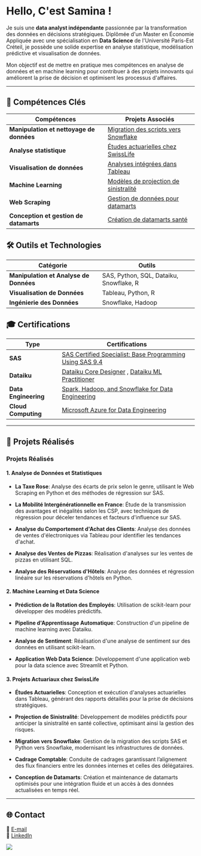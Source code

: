 # Hello, C'est Samina !

Je suis une **data analyst indépendante** passionnée par la transformation des données en décisions stratégiques. Diplômée d'un Master en Économie Appliquée avec une spécialisation en **Data Science** de l'Université Paris-Est Créteil, je possède une solide expertise en analyse statistique, modélisation prédictive et visualisation de données.

Mon objectif est de mettre en pratique mes compétences en analyse de données et en machine learning pour contribuer à des projets innovants qui améliorent la prise de décision et optimisent les processus d'affaires.

---

## 💼 Compétences Clés

| **Compétences**                             | **Projets Associés**                                                |
|---------------------------------------------|---------------------------------------------------------------------|
| **Manipulation et nettoyage de données**    | <a href="https://">Migration des scripts vers Snowflake</a> |
| **Analyse statistique**                     | <a href="https://">Études actuarielles chez SwissLife</a> |
| **Visualisation de données**                | <a href="https://">Analyses intégrées dans Tableau</a>     |
| **Machine Learning**                        | <a href="https://">Modèles de projection de sinistralité</a> |
| **Web Scraping**                            | <a href="https://">Gestion de données pour datamarts</a>   |
| **Conception et gestion de datamarts**     | <a href="https://">Création de datamarts santé</a>         |


## 🛠️ Outils et Technologies

| **Catégorie**                     | **Outils**                                       |
|-----------------------------------|--------------------------------------------------|
| **Manipulation et Analyse de Données** | SAS, Python, SQL, Dataiku, Snowflake, R     |
| **Visualisation de Données**      | Tableau, Python, R                               |
| **Ingénierie des Données**        | Snowflake, Hadoop                                |

## 🎓 Certifications
| **Type**                          | **Certifications**                               |
|-----------------------------------|--------------------------------------------------|
| **SAS**     | <a href="https://www.credly.com/badges/92c645a4-e1d9-433a-9d8f-fa62da2ad8d7/public_url">SAS Certified Specialist: Base Programming Using SAS 9.4</a> |
| **Dataiku** | <a href="https://verify.skilljar.com/c/ke3k8wdhs2zv">Dataiku Core Designer</a> , <a href="https://verify.skilljar.com/c/hvaro689ydxx">Dataiku ML Practitioner</a>|
| **Data Engineering** | <a href="https://coursera.org/share/d63ad53e06902b2620d1a9ac82b6e10f">Spark, Hadoop, and Snowflake for Data Engineering</a> |
| **Cloud Computing**  | <a href="https://coursera.org/share/c8256d4e4f7b3ec9f13f76d935dcec23"> Microsoft Azure for Data Engineering</a>              |

---

## 📂 Projets Réalisés

### Projets Réalisés

#### 1. **Analyse de Données et Statistiques**

- **La Taxe Rose**: Analyse des écarts de prix selon le genre, utilisant le Web Scraping en Python et des méthodes de régression sur SAS.
  
- **La Mobilité Intergénérationnelle en France**: Étude de la transmission des avantages et inégalités selon les CSP, avec techniques de régression pour déceler tendances et facteurs d'influence sur SAS.
  
- **Analyse du Comportement d'Achat des Clients**: Analyse des données de ventes d'électroniques via Tableau pour identifier les tendances d'achat.

- **Analyse des Ventes de Pizzas**: Réalisation d'analyses sur les ventes de pizzas en utilisant SQL.

- **Analyse des Réservations d'Hôtels**: Analyse des données et régression linéaire sur les réservations d'hôtels en Python.

#### 2. **Machine Learning et Data Science**

- **Prédiction de la Rotation des Employés**: Utilisation de scikit-learn pour développer des modèles prédictifs.
  
- **Pipeline d'Apprentissage Automatique**: Construction d'un pipeline de machine learning avec Dataiku.

- **Analyse de Sentiment**: Réalisation d'une analyse de sentiment sur des données en utilisant scikit-learn.

- **Application Web Data Science**: Développement d'une application web pour la data science avec Streamlit et Python.

#### 3. **Projets Actuariaux chez SwissLife**

- **Études Actuarielles**: Conception et exécution d'analyses actuarielles dans Tableau, générant des rapports détaillés pour la prise de décisions stratégiques.
  
- **Projection de Sinistralité**: Développement de modèles prédictifs pour anticiper la sinistralité en santé collective, optimisant ainsi la gestion des risques.

- **Migration vers Snowflake**: Gestion de la migration des scripts SAS et Python vers Snowflake, modernisant les infrastructures de données.

- **Cadrage Comptable**: Conduite de cadrages garantissant l’alignement des flux financiers entre les données internes et celles des délégataires.

- **Conception de Datamarts**: Création et maintenance de datamarts optimisés pour une intégration fluide et un accès à des données actualisées en temps réel.


---


## 🌐 Contact

📧 [E-mail](mailto:@hotmail.com)  
🔗 [LinkedIn](https://www.linkedin.com/in/samina-v/)

<a href="https://www.linkedin.com/in/samina-v/"><img src="https://img.shields.io/badge/-LinkedIn-0072b1?&style=for-the-badge&logo=linkedin&logoColor=white" /></a>

